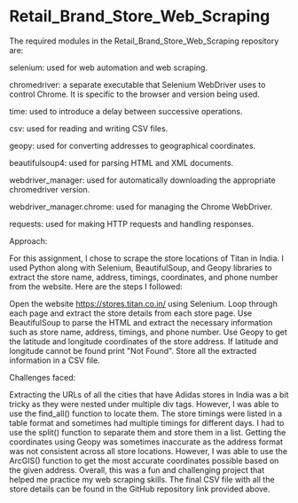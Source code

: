 # Retail_Brand_Store_Web_Scraping

The required modules in the Retail_Brand_Store_Web_Scraping repository are:

selenium: used for web automation and web scraping.

chromedriver: a separate executable that Selenium WebDriver uses to control Chrome. It is specific to the browser and version being used.

time: used to introduce a delay between successive operations.

csv: used for reading and writing CSV files.

geopy: used for converting addresses to geographical coordinates.

beautifulsoup4: used for parsing HTML and XML documents.

webdriver_manager: used for automatically downloading the appropriate chromedriver version.

webdriver_manager.chrome: used for managing the Chrome WebDriver.

requests: used for making HTTP requests and handling responses.

Approach:

For this assignment, I chose to scrape the store locations of Titan in India. I used Python along with Selenium, BeautifulSoup, and Geopy libraries to extract the store name, address, timings, coordinates, and phone number from the website. Here are the steps I followed:

Open the website https://stores.titan.co.in/ using Selenium.
Loop through each page and extract the store details from each store page.
Use BeautifulSoup to parse the HTML and extract the necessary information such as store name, address, timings, and phone number.
Use Geopy to get the latitude and longitude coordinates of the store address. If latitude and longitude cannot be found print "Not Found".
Store all the extracted information in a CSV file.

Challenges faced:

Extracting the URLs of all the cities that have Adidas stores in India was a bit tricky as they were nested under multiple div tags. However, I was able to use the find_all() function to locate them.
The store timings were listed in a table format and sometimes had multiple timings for different days. I had to use the split() function to separate them and store them in a list.
Getting the coordinates using Geopy was sometimes inaccurate as the address format was not consistent across all store locations. However, I was able to use the ArcGIS() function to get the most accurate coordinates possible based on the given address.
Overall, this was a fun and challenging project that helped me practice my web scraping skills. The final CSV file with all the store details can be found in the GitHub repository link provided above.


